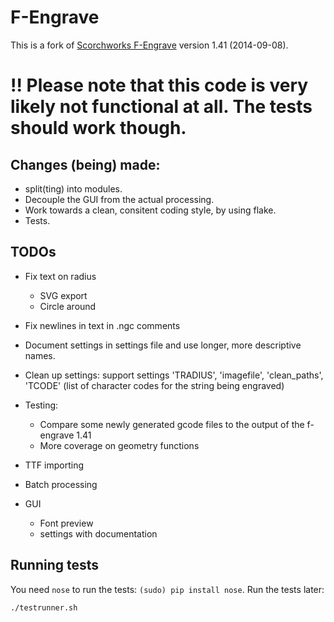 # F-Engrave

This is a fork of [Scorchworks F-Engrave](http://www.scorchworks.com/Fengrave/fengrave.html) version 1.41 (2014-09-08).

# !! Please note that this code is very likely not functional at all. The tests should work though.

## Changes (being) made:

 - split(ting) into modules.
 - Decouple the GUI from the actual processing.
 - Work towards a clean, consitent coding style, by using flake.
 - Tests.

## TODOs
 - Fix text on radius
 	- SVG export
 	- Circle around

 - Fix newlines in text in .ngc comments
 - Document settings in settings file and use longer, more descriptive names.
 - Clean up settings: support settings 'TRADIUS', 'imagefile', 'clean_paths',  'TCODE' (list of character codes for the string being engraved)
 - Testing:
 	- Compare some newly generated gcode files to the output of the f-engrave 1.41
 	- More coverage on geometry functions
 - TTF importing
 - Batch processing
 - GUI
 	- Font preview
 	- settings with documentation



## Running tests

You need `nose` to run the tests: `(sudo) pip install nose`. Run the tests later:
```
./testrunner.sh
```
